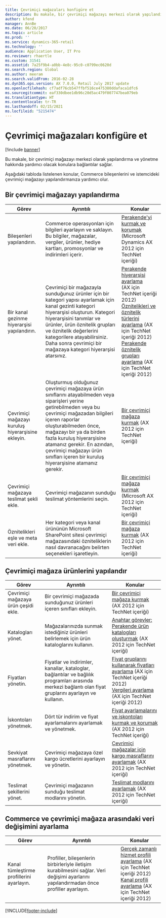 ```yaml
---
title: Çevrimiçi mağazaları konfigüre et
description: Bu makale, bir çevrimiçi mağazayı merkezi olarak yapılandırma ve yönetme hakkında yardımcı olacak konulara bağlantılar sağlar.
author: kfend
manager: AnnBe
ms.date: 06/20/2017
ms.topic: article
ms.prod: ''
ms.service: dynamics-365-retail
ms.technology: ''
audience: Application User, IT Pro
ms.reviewer: rhaertle
ms.custom: 31541
ms.assetid: 7a25f9b4-a0bb-4e8c-95c0-c0799ec0620d
ms.search.region: Global
ms.author: meeram
ms.search.validFrom: 2016-02-28
ms.dyn365.ops.version: AX 7.0.0, Retail July 2017 update
ms.openlocfilehash: cf7adf76cb547ffbf516ce475380ddafaca1dfc6
ms.sourcegitcommit: eaf330dbee1db96c20d5ac479f007747bea079eb
ms.translationtype: HT
ms.contentlocale: tr-TR
ms.lasthandoff: 02/15/2021
ms.locfileid: "5215474"
---
```

# <a name="configure-online-stores"></a>Çevrimiçi mağazaları konfigüre et

[!include [banner](../includes/banner.md)]

Bu makale, bir çevrimiçi mağazayı merkezi olarak yapılandırma ve yönetme hakkında yardımcı olacak konulara bağlantılar sağlar.

Aşağıdaki tabloda listelenen konular, Commerce bileşenlerini ve istemcideki çevrimiçi mağazayı yapılandırmanıza yardımcı olur.

## <a name="configure-an-online-store"></a>Bir çevrimiçi mağazayı yapılandırma

| Görev                                                | Ayrıntılı                                                                                                                                                                                                                                                                                                                                                   | Konular                                                                                                                                                                                                                                                                                                                                                                                                                                   |
|-----------------------------------------------------|-----------------------------------------------------------------------------------------------------------------------------------------------------------------------------------------------------------------------------------------------------------------------------------------------------------------------------------------------------------|------------------------------------------------------------------------------------------------------------------------------------------------------------------------------------------------------------------------------------------------------------------------------------------------------------------------------------------------------------------------------------------------------------------------------------------|
| Bileşenleri yapılandırın.                        | Commerce operasyonları için bilgileri ayarlayın ve saklayın. Bu bilgiler, mağazalar, vergiler, ürünler, hediye kartları, promosyonlar ve indirimleri içerir.                                                                                                                                                                                                          | [Perakende'yi kurmak ve korumak](https://technet.microsoft.com/library/hh597201.aspx) (Microsoft Dynamics AX 2012 için TechNet içeriği)                                                                                                                                                                                                                                                                                          |
| Bir kanal gezinme hiyerarşisi yapılandırın.    | Çevrimiçi bir mağazayla sunduğunuz ürünler için bir kategori yapısı ayarlamak için kanal gezinti kategori hiyerarşisi oluşturun. Kategori hiyerarşisini tanımlar ve ürünler, ürün öznitelik grupları ve öznitelik değerlerini kategorilere atayabilirsiniz. Daha sonra çevrimiçi bir mağazaya kategori hiyerarşisi atarsınız.                            | [Perakende hiyerarşisi ayarlama](https://technet.microsoft.com/library/hh580593.aspx)</br> (AX için TechNet içeriği 2012)</br> [Öznitelikleri ve öznitelik türlerini ayarlama](https://technet.microsoft.com/library/hh227548.aspx) (AX için TechNet içeriği 2012)</br> [Perakende öznitelik grupları ayarlama](https://technet.microsoft.com/library/jj728713.aspx) (AX için TechNet içeriği 2012) |
| Çevrimiçi mağazayı kuruluş hiyerarşisine ekleyin. | Oluşturmuş olduğunuz çevrimiçi mağazaya ürün sınıflarını atayabilmeden veya siparişleri yerine getirebilmeden veya bu çevrimiçi mağazadan bilgileri içeren raporlar oluşturabilmeden önce, mağazayı bir ya da birden fazla kuruluş hiyerarşisine atamanız gerekir. En azından, çevrimiçi mağazayı ürün sınıfları içeren bir kuruluş hiyerarşisine atamanız gerekir. | [Bir çevrimiçi mağaza kurmak](https://technet.microsoft.com/library/jj682095.aspx) (AX 2012 için TechNet içeriği)                                                                                                                                                                                                                                                                                                     |
| Çevrimiçi mağazaya teslimat şekli ekle.          | Çevrimiçi mağazanın sunduğu teslimat yöntemlerini seçin.                                                                                                                                                                                                                                                                                                 | [Bir çevrimiçi mağaza kurmak](https://technet.microsoft.com/library/jj682095.aspx) (Microsoft AX 2012 için TechNet içeriği)                                                                                                                                                                                                                                                                                                     |
| Öznitelikleri eşle ve meta veri ekle.                   | Her kategori veya kanal ürününün Microsoft SharePoint sitesi çevrimiçi mağazasındaki özniteliklerin nasıl davranacağını belirten seçenekleri işaretleyin.                                                                                                                                                                                              | [Bir çevrimiçi mağaza kurmak](https://technet.microsoft.com/library/jj682095.aspx) (AX 2012 için TechNet içeriği)                                                                                                                                                                                                                                                                                                     |

## <a name="configure-online-store-products"></a>Çevrimiçi mağaza ürünlerini yapılandır

| Görev                                 | Ayrıntılı                                                                                                                                           | Konular                                                                                                                                                                                                                                                                            |
|--------------------------------------|---------------------------------------------------------------------------------------------------------------------------------------------------|-----------------------------------------------------------------------------------------------------------------------------------------------------------------------------------------------------------------------------------------------------------------------------------|
| Çevrimiçi mağazaya ürün çeşidi ekle. | Bir çevrimiçi mağazada sunduğunuz ürünleri içeren sınıfları ekleyin.                                                                  | [Bir çevrimiçi mağaza kurmak](https://technet.microsoft.com/library/jj682095.aspx) (AX 2012 için TechNet içeriği)                                                                                                                                              |
| Katalogları yönet.                     | Mağazalarınızda sunmak istediğiniz ürünleri belirlemek için ürün kataloglarını kullanın.                                                              | [Anahtar görevler: Perakende ürün katalogları oluşturmak](https://technet.microsoft.com/library/jj728712.aspx) (AX 2012 için TechNet içeriği)                                                                                                                           |
| Fiyatları yönetin.                       | Fiyatlar ve indirimler, kanallar, kataloglar, bağlantılar ve bağlılık programları arasında merkezi bağlantı olan fiyat gruplarını ayarlayın ve kullanın. | [Fiyat gruplarını kullanarak fiyatları ayarlama](https://technet.microsoft.com/library/hh597169.aspx) (AX için TechNet içeriği 2012)</br> [Vergileri ayarlama](https://technet.microsoft.com/library/hh580571.aspx) (AX için TechNet içeriği 2012) |
| İskontoları yönetmek.                    | Dört tür indirim ve fiyat ayarlamalarını ayarlamak ve yönetmek.                                                                                  | [Fiyat ayarlamalarını ve iskontoları kurmak ve korumak](https://technet.microsoft.com/library/hh597114.aspx) (AX 2012 için TechNet içeriği)                                                                                                                          |
| Sevkiyat masraflarını yönetmek.             | Çevrimiçi mağazaya özel kargo ücretlerini ayarlayın ve yönetin.                                                                     | [Çevrimiçi mağazalar için kargo masraflarını ayarlamak](https://technet.microsoft.com/library/jj728714.aspx) (AX 2012 için TechNet içeriği)                                                                                                                           |
| Teslimat şekillerini yönet.            | Çevrimiçi mağazanın sunduğu teslimat modlarını yönetin.                                                                                        | [Teslimat modlarını ayarlamak](https://technet.microsoft.com/library/jj728719.aspx) (AX 2012 için TechNet içeriği)                                                                                                                                            |

## <a name="set-up-data-exchange-between-commerce-and-the-online-store"></a>Commerce ve çevrimiçi mağaza arasındaki veri değişimini ayarlama

| Görev                                 | Ayrıntılı                                                                                                                               | Konular                                                                                                                                                                                                                                                                                  |
|--------------------------------------|---------------------------------------------------------------------------------------------------------------------------------------|-----------------------------------------------------------------------------------------------------------------------------------------------------------------------------------------------------------------------------------------------------------------------------------------|
| Kanal tümleştirme profillerini ayarlayın. | Profiller, bileşenlerin birbirleriyle iletişim kurabilmesini sağlar. Veri değişimi ayarlarını yapılandırmadan önce profiller ayarlayın. | [Gerçek zamanlı hizmet profili ayarlama](https://technet.microsoft.com/library/hh580631.aspx) (AX için TechNet içeriği 2012)</br> [Kanal profili ayarlama](https://technet.microsoft.com/library/jj677402.aspx) (AX için TechNet içeriği 2012) |







[!INCLUDE[footer-include](../../includes/footer-banner.md)]